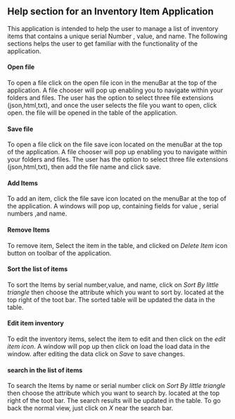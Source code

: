 ## Help section for an Inventory Item  Application
This application is intended to help the user to manage a list of inventory items that contains a unique serial Number
, value, and name. The following sections helps the user to get familiar with the functionality of the application.

#### Open file
To open a file click on the open file icon in the menuBar at the top of the application. A file chooser will pop up
enabling you to navigate within your folders and files. The user has the option to select three file extensions
(json,html,txt), and once the user selects the file you want to open, click open. the file will be opened in the
 table of the application.
 
#### Save file
To open a file click on the file save icon located on the menuBar at the top of the application. A file chooser will pop up enabling you to navigate within your folders and files. The user has
 the option to select three file extensions (json,html,txt), then add the file name and click save. 

#### Add Items
 To add an item, click the file save icon located on the menuBar at the top of the application. A windows will pop up, 
 containing fields for value , serial numbers ,and name.
#### Remove Items
To remove item, Select the item in the table, and clicked on *Delete Item* icon button on toolbar of the application.

#### Sort the list of items
To sort the Items by serial number,value, and  name, click on *Sort By little triangle*  then choose the attribute which you want to sort by.
located at the top right of the toot bar. The sorted table will be updated the data in the table. 

#### Edit  item inventory
To edit  the inventory items, select the item to edit and then click on the *edit item icon*. A window will pop up then
click on load the load data in the window. after editing the data click on *Save* to save changes.

#### search in  the list of items
To search the Items by name or serial number click on *Sort By little triangle*  then choose the attribute which you want to search by.
located at the top right of the toot bar. The search results  will be updated in the table. To go back the normal view,
just click on *X* near the search bar.